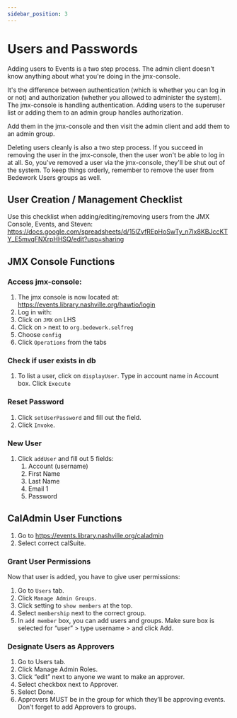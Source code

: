 ```yaml
---
sidebar_position: 3
---
```


# Users and Passwords
Adding users to Events is a two step process. The admin client doesn't know anything about what you're doing in the jmx-console.

It's the difference between authentication (which is whether you can log in or not) and authorization (whether you allowed to administer the system). The jmx-console is handling authentication. Adding users to the superuser list or adding them to an admin group handles authorization.

 Add them in the jmx-console and then visit the admin client and add them to an admin group.

Deleting users cleanly is also a two step process. If you succeed in removing the user in the jmx-console, then the user won't be able to log in at all. So, you've removed a user via the jmx-console, they'll be shut out of the system. To keep things orderly, remember to remove the user from Bedework Users groups as well.
## User Creation / Management Checklist
Use this checklist when adding/editing/removing users from the JMX Console, Events, and Steven:
https://docs.google.com/spreadsheets/d/15lZvfREpHoSwTy_n7Ix8KBJccKTY_E5mvqFNXrpHHSQ/edit?usp=sharing
## JMX Console Functions
### Access jmx-console:
1.	The jmx console is now located at: https://events.library.nashville.org/hawtio/login
1.	Log in with:
1.	Click on `JMX` on LHS
1.	Click on `>` next to `org.bedework.selfreg`
1.  Choose `config`
1.	Click `Operations` from the tabs
### Check if user exists in db
1. To list a user, click on `displayUser`. Type in account name in Account box. Click `Execute`
### Reset Password
1.	Click `setUserPassword` and fill out the field.
1.	Click `Invoke`.
### New User
1.	Click `addUser` and fill out 5 fields:
    1. Account (username)
    1. First Name
    1. Last Name
    1. Email 1
    1. Password
## CalAdmin User Functions
1.	Go to https://events.library.nashville.org/caladmin
1.	Select correct calSuite.
### Grant User Permissions
Now that user is added, you have to give user permissions:
1.	Go to `Users` tab.
1.	Click `Manage Admin Groups`.
1.	Click setting to `show members` at the top.
1.	Select `membership` next to the correct group.
1.	In `add member` box, you can add users and groups. Make sure box is selected for “user” > type username > and click Add.
### Designate Users as Approvers
1.	Go to Users tab.
1.	Click Manage Admin Roles.
1.	Click “edit” next to anyone we want to make an approver.
1.	Select checkbox next to Approver.
1.	Select Done.
1.	Approvers MUST be in the group for which they’ll be approving events. Don’t forget to add Approvers to groups.